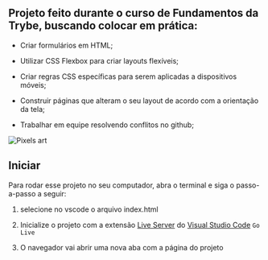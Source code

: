 ## Projeto feito durante o curso de Fundamentos da Trybe, buscando colocar em prática:

  * Criar formulários em HTML;

  * Utilizar CSS Flexbox para criar layouts flexíveis;

  * Criar regras CSS específicas para serem aplicadas a dispositivos móveis;

  * Construir páginas que alteram o seu layout de acordo com a orientação da tela;

  * Trabalhar em equipe resolvendo conflitos no github;
  
  
  <img src="./Screenshot_351.png" alt="Pixels art" />
  
  ## Iniciar

Para rodar esse projeto no seu computador, abra o terminal e siga o passo-a-passo a seguir:

1. selecione no vscode o arquivo index.html

2. Inicialize o projeto com a extensão [Live Server](https://marketplace.visualstudio.com/items?itemName=ritwickdey.LiveServer) do [Visual Studio Code](https://code.visualstudio.com/) `Go Live`

3. O navegador vai abrir uma nova aba com a página do projeto 
